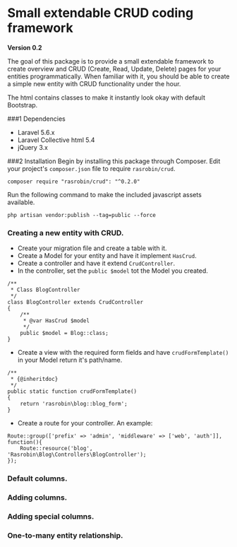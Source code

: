 # Small extendable CRUD coding framework
**Version 0.2**

The goal of this package is to provide a small extendable framework to create overview
and CRUD (Create, Read, Update, Delete) pages for your entities programmatically.
When familiar with it, you should be able to create a simple new entity with CRUD
functionality under the hour.

The html contains classes to make it instantly look okay with default Bootstrap.

###1 Dependencies
* Laravel 5.6.x
* Laravel Collective html 5.4
* jQuery 3.x

###2 Installation
Begin by installing this package through Composer. Edit your project's
```composer.json``` file to require ```rasrobin/crud```.

```
composer require "rasrobin/crud": "^0.2.0"
```

Run the following command to make the included javascript assets available.
```
php artisan vendor:publish --tag=public --force
```

### Creating a new entity with CRUD.
* Create your migration file and create a table with it.
* Create a Model for your entity and have it implement ```HasCrud```.
* Create a controller and have it extend ```CrudController```.
* In the controller, set the ```public $model``` tot the Model you created.
```
/**
 * Class BlogController
 */
class BlogController extends CrudController
{
    /**
     * @var HasCrud $model
     */
    public $model = Blog::class;
}
```
* Create a view with the required form fields and have
```crudFormTemplate()``` in your Model return it's path/name.
```
/**
 * {@inheritdoc}
 */
public static function crudFormTemplate()
{
    return 'rasrobin\blog::blog_form';
}
```
* Create a route for your controller. An example:
```
Route::group(['prefix' => 'admin', 'middleware' => ['web', 'auth']], function(){
    Route::resource('blog', 'Rasrobin\Blog\Controllers\BlogController');
});
```

### Default columns.

### Adding columns.

### Adding special columns.

### One-to-many entity relationship.